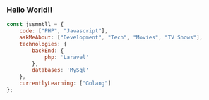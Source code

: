 ### Hello World!!

<!--
**jssmntll/jssmntll** is a ✨ _special_ ✨ repository because its `README.md` (this file) appears on your GitHub profile.

Here are some ideas to get you started:

- 🔭 I’m currently working on ...
- 🌱 I’m currently learning ...
- 👯 I’m looking to collaborate on ...
- 🤔 I’m looking for help with ...
- 💬 Ask me about ...
- 📫 How to reach me: ...
- 😄 Pronouns: ...
- ⚡ Fun fact: ...
-->
```javascript
const jssmntll = {
    code: ["PHP", "Javascript"],
    askMeAbout: ["Development", "Tech", "Movies", "TV Shows"],
    technologies: {
        backEnd: {
            php: 'Laravel'
        },
        databases: 'MySql'
    },
    currentlyLearning: ["Golang"]
};
```
